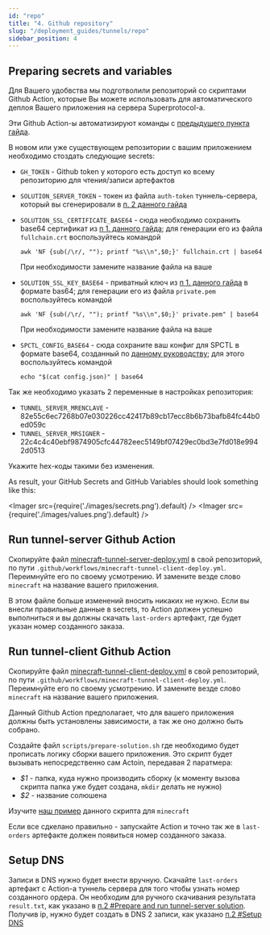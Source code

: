 ```yaml
---
id: "repo"
title: "4. Github repository"
slug: "/deployment_guides/tunnels/repo"
sidebar_position: 4
---
```


## Preparing secrets and variables

Для Вашего удобвства мы подготволили репозиторий со скриптами Github Action, которые Вы можете использовать для автоматического деплоя Вашего приложения на сервера Superprotocol-а.

Эти Github Action-ы автоматизируют команды с [предыдущего пункта гайда](/developers/deployment_guides/tunnels/manual_run).

В новом или уже существующем репозитории с вашим приложением необходимо стоздать следующие secrets:

* `GH_TOKEN` - Github token у которого есть доступ ко всему репозиторию для чтения/записи артефактов
* `SOLUTION_SERVER_TOKEN` - токен из файла `auth-token` туннель-сервера, который вы сгенерировали в [п. 2 данного гайда](/developers/deployment_guides/tunnels/manual_run)
* `SOLUTION_SSL_CERTIFICATE_BASE64` - сюда необходимо сохранить base64 сертификат из [п 1. данного гайда](/developers/deployment_guides/tunnels/preparing); для генерации его из файла `fullchain.crt` воспользуйтесь командой

   ```
   awk 'NF {sub(/\r/, ""); printf "%s\\n",$0;}' fullchain.crt | base64
   ```
   При необходимости замените название файла на ваше

* `SOLUTION_SSL_KEY_BASE64` - приватный ключ из [п 1. данного гайда](/developers/deployment_guides/tunnels/preparing) в формате bas64; для генерации его из файла `private.pem` воспользуйтесь командой

   ```
   awk 'NF {sub(/\r/, ""); printf "%s\\n",$0;}' private.pem" | base64
   ```
   При необходимости замените название файла на ваше

* `SPCTL_CONFIG_BASE64` - сюда сохраните ваш конфиг для SPCTL в формате base64, созданный по [данному руководству](/developers/cli_guides/configuring); для этого воспользуйтесь командой
    ```
    echo "$(cat config.json)" | base64
    ```


Так же необходимо указать 2 переменные в настройках репозитория:

* `TUNNEL_SERVER_MRENCLAVE` - 82e55c6ec7268b07e030226cc42417b89cb17ecc8b6b73bafb84fc44b0ed059c
* `TUNNEL_SERVER_MRSIGNER` - 22c4c4c40ebf9874905cfc44782eec5149bf07429ec0bd3e7fd018e9942d0513

Укажите hex-коды такими без изменения.

As result, your GitHub Secrets and GitHub Variables should look something like this:

   <Imager src={require('./images/secrets.png').default} />
   <Imager src={require('./images/values.png').default} />


## Run tunnel-server Github Action

Скопируйте файл [minecraft-tunnel-server-deploy.yml](https://github.com/Super-Protocol/solutions/blob/main/.github/workflows/minecraft-tunnel-server-deploy.yml) в свой репозиторий, по пути `.github/workflows/minecraft-tunnel-client-deploy.yml`. Переимнуйте его по своему усмотрению. И замените везде слово `minecraft` на название вашего приложения.
 
В этом файле больше изменений вносить никаких не нужно. Если вы внесли правильные данные в secrets, то Action должен успешно выполниться и вы должны скачать `last-orders` артефакт, где будет указан номер созданного заказа.


## Run tunnel-client Github Action

Скопируйте файл [minecraft-tunnel-client-deploy.yml](https://github.com/Super-Protocol/solutions/blob/main/.github/workflows/minecraft-tunnel-client-deploy.yml) в свой репозиторий, по пути `.github/workflows/minecraft-tunnel-client-deploy.yml`. Переимнуйте его по своему усмотрению. И замените везде слово `minecraft` на название вашего приложения.

Данный Github Action предполагает, что для вашего приложения должны быть установлены зависимости, а так же оно должно быть собрано. 

Создайте файл `scripts/prepare-solution.sh` где необходимо будет прописать логику сборки вашего приложения. Это скрипт будет вызывать непосредственно сам Actoin, передавая 2 паратмера:
* _$1_ - папка, куда нужно производить сборку (к моменту вызова скрипта папка уже будет создана, `mkdir` делать не нужно)
* _$2_ - название солюшена

Изучите [наш пример](https://github.com/Super-Protocol/solutions/blob/main/Tunnel%20Client/minecraft/scripts/prepare-solution.sh) данного скрипта для `minecraft`


Если все сдкелано правильно - запускайте Action и точно так же в `last-orders` артефакте должен появиться номер созданного заказа.


## Setup DNS

Записи в DNS нужно будет внести вручную. Скачайте `last-orders` артефакт с Action-а туннель сервера для того чтобы узнать номер созданного ордера. Он необходим для ручного скачивания результата `result.txt`, как указано в [п.2 #Prepare and run tunnel-server solution](/developers/deployment_guides/tunnels/manual_run#prepare-and-run-tunnel-server-solution). 
Получив ip, нужно будет создать в DNS 2 записи, как указано [п.2 #Setup DNS](http://localhost:3000/developers/deployment_guides/nodejs_tunnels/manual_run#setup-dns)

